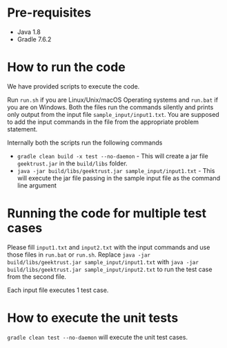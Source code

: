 # Pre-requisites

* Java 1.8
* Gradle 7.6.2

# How to run the code

We have provided scripts to execute the code.

Run `run.sh` if you are Linux/Unix/macOS Operating systems and `run.bat` if you are on Windows.  Both the files run the commands silently and prints only output from the input file `sample_input/input1.txt`. You are supposed to add the input commands in the file from the appropriate problem statement.

Internally both the scripts run the following commands

* `gradle clean build -x test --no-daemon` - This will create a jar file `geektrust.jar` in the `build/libs` folder.
* `java -jar build/libs/geektrust.jar sample_input/input1.txt` - This will execute the jar file passing in the sample input file as the command line argument

# Running the code for multiple test cases

 Please fill `input1.txt` and `input2.txt` with the input commands and use those files in `run.bat` or `run.sh`. Replace `java -jar build/libs/geektrust.jar sample_input/input1.txt` with `java -jar build/libs/geektrust.jar sample_input/input2.txt` to run the test case from the second file.

Each input file executes 1 test case.

# How to execute the unit tests

 `gradle clean test --no-daemon` will execute the unit test cases.
